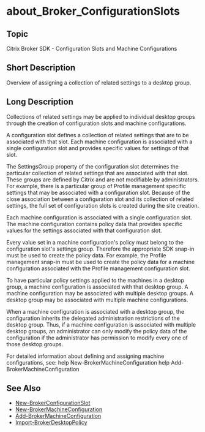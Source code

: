 ﻿
# about\_Broker\_ConfigurationSlots

## Topic
Citrix Broker SDK - Configuration Slots and Machine Configurations


## Short Description
Overview of assigning a collection of related settings to a desktop group.


## Long Description
Collections of related settings may be applied to individual desktop groups through the creation of configuration slots and machine configurations.

A configuration slot defines a collection of related settings that are to be associated with that slot. Each machine configuration is associated with a single configuration slot and provides specific values for settings of that slot.

The SettingsGroup property of the configuration slot determines the particular collection of related settings that are associated with that slot. These groups are defined by Citrix and are not modifiable by administrators. For example, there is a particular group of Profile management specific settings that may be associated with a configuration slot. Because of the close association between a configuration slot and its collection of related settings, the full set of configuration slots is created during the site creation.

Each machine configuration is associated with a single configuration slot. The machine configuration contains policy data that provides specific values for the settings associated with that configuration slot.

Every value set in a machine configuration's policy must belong to the configuration slot's settings group. Therefore the appropriate SDK snap-in must be used to create the policy data. For example, the Profile management snap-in must be used to create the policy data for a machine configuration associated with the Profile management configuration slot.

To have particular policy settings applied to the machines in a desktop group, a machine configuration is associated with that desktop group. A machine configuration may be associated with multiple desktop groups. A desktop group may be associated with multiple machine configurations.

When a machine configuration is associated with a desktop group, the configuration inherits the delegated administration restrictions of the desktop group. Thus, if a machine configuration is associated with multiple desktop groups, an administrator can only modify the policy data of the configuration if the administrator has permission to modify every one of those desktop groups.

For detailed information about defining and assigning machine configurations, see: help New-BrokerMachineConfiguration help Add-BrokerMachineConfiguration


## See Also

* [New-BrokerConfigurationSlot](./New-BrokerConfigurationSlot/)
* [New-BrokerMachineConfiguration](./New-BrokerMachineConfiguration/)
* [Add-BrokerMachineConfiguration](./Add-BrokerMachineConfiguration/)
* [Import-BrokerDesktopPolicy](./Import-BrokerDesktopPolicy/)

